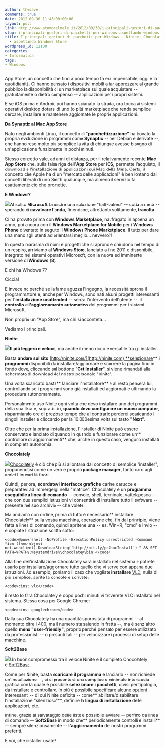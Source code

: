 ```yaml
---
author: thesave
comments: true
date: 2012-09-30 11:45:00+00:00
layout: post
link: http://www.atomodelmale.it/2012/09/30/i-principali-gestori-di-pacchetti-per-windows-aspettando-windows-store/
slug: i-principali-gestori-di-pacchetti-per-windows-aspettando-windows-store
title: I principali gestori di pacchetti per Windows - Ninite, Chocolately e Soft2Base
  - aspettando Windows Store
wordpress_id: 12100
categories:
- Informatica
tags:
- Windows
---
```


App Store, un concetto che fino a poco tempo fa era impensabile, oggi è la quotidianità. Ci hanno pensato i dispositivi mobili a far apprezzare al grande pubblico la disponibilità di un marketplace sul quale acquistare -- gratuitamente o dietro compenso -- applicazioni per i propri sistemi.

E se iOS prima e Android poi hanno spianato la strada, ora tocca ai sistemi operativi desktop dotarsi di uno (o più) marketplace che renda semplice cercare, installare e mantenere aggiornate le proprie applicazioni.

**Da Synaptic al Mac App Store**

Nato negli ambienti Linux, il concetto di "**pacchettizzazione"** ha trovato la propria evoluzione in programmi come **Synaptic** -- per Debian e derivate --, che hanno reso molto più semplice la vita di chiunque avesse bisogno di un'applicazione funzionante in pochi minuti.

Stesso concetto vale, ad anni di distanza, per il relativamente recente **Mac App Store** che, sulla falsa riga dell'**App Store** per **iOS,** permette l'acquisto, il download e l'installazione di applicazioni sui Mac della Mela. Certo, il concetto che Apple ha di un "mercato delle applicazioni" è ben lontano dai concetti liberali di uno Smith qualunque, ma almeno il servizio fa esattamente ciò che promette.

**E Windows?**

![](http://www.atomodelmale.it/wp-content/uploads/2012/09/Windows-Store-300x168.jpeg)Al solito **Microsoft** fa uscire una soluzione "half-baked" -- cotta a metà -- sperando di **cavalcare l'onda**, finendone, altrettanto solitamente, **travolta.**

Ci ha provato prima con **Windows Marketplace**, naufragato in appena un anno, poi ancora con il **Windows Marketplace for Mobile** per i **Windows Phone** diventato in seguito il **Windows Phone Marketplace**. Il tutto per dare una mano agli utenti ad orientarsi meglio... nevvero?!

In questo marasma di nomi e progetti che si aprono e chiudono nel tempo di un respiro, arriviamo al **Windows Store**, lanciato a fine 2011 e disponibile, integrato nei sistemi operativi Microsoft, con la nuova ed imminente versione di **Windows** (**8**).

E chi ha Windows 7?

Ciccia!

E invece no perché se la fame aguzza l'ingegno, la necessità sprona il programmatore e, anche per Windows, sono nati alcuni progetti interessanti per l'**installazione unattended** -- senza l'intervento dell'utente --, il **controllo** e **l'aggiornamento automatico** dei programmi per i sistemi Microsoft.

Non proprio un "App Store", ma chi si acconteta...

Vediamo i principali.

**Ninite**

**![](http://www.atomodelmale.it/wp-content/uploads/2012/09/Ninite-300x137.png)Il più leggero e veloce**, ma anche il meno ricco e versatile tra gli installer.

Basta **andare sul sito** [http://ninite.com/](http://ninite.com) **selezionare** **i programmi** disponibili da installare/aggiornare e scorrere la pagina fino in fondo dove, cliccando sul bottone "**Get Installer**", si viene rimandati alla schermata di download del nostro personale "ninite".

Una volta scaricato basta** lanciare l'installatore** e al resto penserà lui, controllando se i programmi sono già installati ed aggiornati e ultimando la procedura autonomamente.

Personalmente uso Ninite ogni volta che devo installare uno dei programmi della sua lista e, soprattutto, **quando devo configurare un nuovo computer**, risparmiando ore di prezioso tempo che al contrario perderei scaricando i singoli installer e cliccando per la 10.000esima volta sul tasto **"Next".**

Oltre che per la prima installazione, l'installer di Ninite può essere conservato e lanciato di quando in quando e funzionare come un** controllore di aggiornamenti** che, anche in questo caso, vengono installati in completa autonomia.

**Chocolately**

[![](http://www.atomodelmale.it/wp-content/uploads/2012/09/Chocolately-300x180.png)Chocolately](http://chocolatey.org/) è ciò che più si allontana dal concetto di semplice "installer", proponendosi come un vero e proprio **package manager**, tanto caro agli amici Linuxari là fuori.

Quindi, per ora, **scordatevi interfacce grafiche** carine carucce e preparatevi ad immergergi nella "matrice". Chocolately è un **programma eseguibile a linea di comando** -- console, shell, terminale, vattelapesca -- che con due semplici istruzioni vi consentirà di installare tutto il software -- presente nel suo archivio -- che volete.

Ma andiamo con ordine, prima di tutto è necessario** installare Chocolately** sulla vostra macchina, operazione che, fin dal principio, viene fatta a linea di comando, quindi apritene una -- es. Win+R, "cmd" e Invio -- e copiate l'istruzione scritta sotto:

    
    <code>@powershell -NoProfile -ExecutionPolicy unrestricted -Command "iex ((new-object net.webclient).DownloadString('http://bit.ly/psChocInstall'))" && SET PATH=%PATH%;%systemdrive%\chocolatey\bin </code>


Alla fine dell'installazione Chocolately sarà installato nel sistema e potrete usarlo per installare/aggiornare tutto quello che vi serve con appena due istruzioni. Ad esempio, poniamo il caso che vogliate **installare** [VLC](http://www.videolan.org/vlc/); nulla di più semplice, aprite la console e scrivete:

    
    <code>cinst vlc</code>


il resto lo farà Chocolately e dopo pochi minuti vi troverete VLC installato nel sistema. Stessa cosa per Google Chrome:

    
    <code>cinst googlechrome</code>


Dalla sua Chocolately ha una quantità sporositata di programmi -- al momento oltre i 400, ma il numero sta salendo in fretta --, ma è senz'altro quello **meno "user-friendly"**, proprio perché pensato per essere utilizzato da professionisti -- o presunti tali -- per velocizzare i processi di setup delle macchine.

**Soft2Base**

![](http://www.atomodelmale.it/wp-content/uploads/2012/09/Soft2Base-300x217.png)Un buon compromesso tra il veloce Ninite e il completo Chocolately è [Soft2Base](http://www.soft2base.com/).

Come per Ninite, basta **scaricare il programma** e lanciarlo -- non richiede un'installazione --, ci si presenterà una semplice e minimale interfaccia grafica con la quale è possibile **selezionare i pacchetti**, divisi per tipologia, da installare e controllare. In più è possibile specificare alcune opzioni interessanti -- di cui Ninite deficita -- come** abilitare/disabilitare l'installazione "silenziosa"**, definire la **lingua di installazione** delle applicazioni, etc.

Infine, grazie al salvataggio delle liste è possibile avviare -- perfino da linea di comando -- **Soft2Base** in modo che** periodicamente controlli e installi** -- sempre silenzionsamente -- **l'aggiornamento** dei nostri programmi preferiti.

E voi, che installer usate?
